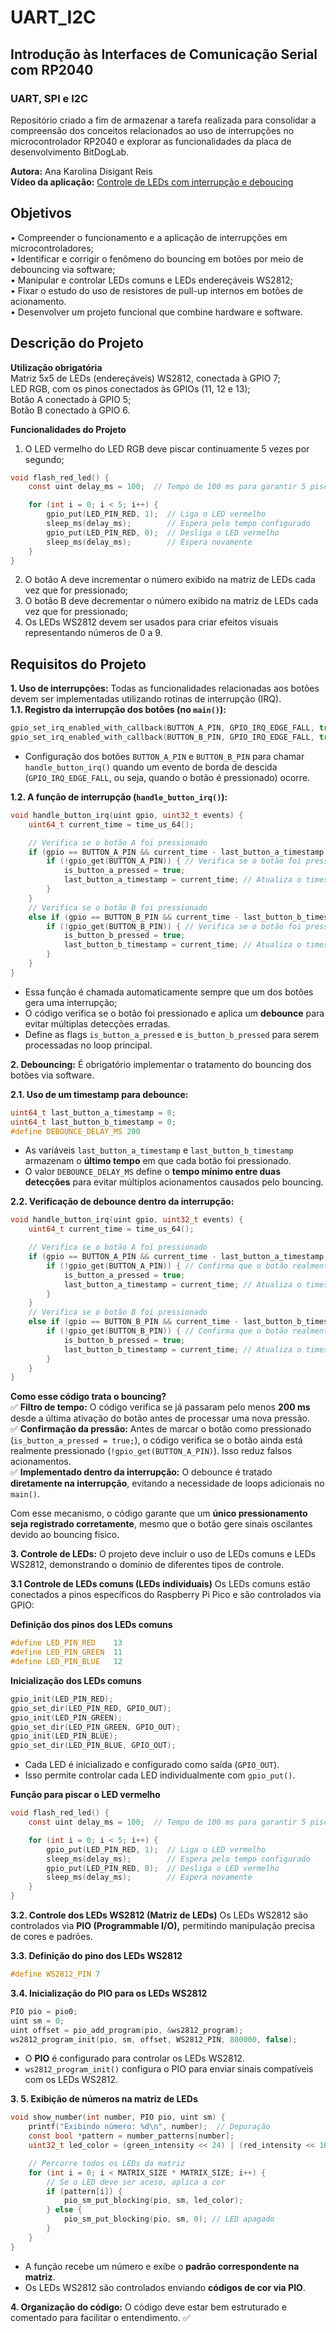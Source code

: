 # UART_I2C
## Introdução às Interfaces de Comunicação Serial com RP2040
### UART, SPI e I2C
Repositório criado a fim de armazenar a tarefa realizada para consolidar a compreensão dos conceitos relacionados ao uso de interrupções no microcontrolador RP2040 e explorar as funcionalidades da placa de desenvolvimento BitDogLab.

__Autora:__ Ana Karolina Disigant Reis <br>
__Vídeo da aplicação:__ [Controle de LEDs com interrupção e deboucing](https://www.youtube.com/watch?v=msDtk2tPupo)

## Objetivos
• Compreender o funcionamento e a aplicação de interrupções em microcontroladores;<br>
• Identificar e corrigir o fenômeno do bouncing em botões por meio de debouncing via software; <br>
• Manipular e controlar LEDs comuns e LEDs endereçáveis WS2812; <br>
• Fixar o estudo do uso de resistores de pull-up internos em botões de acionamento. <br>
• Desenvolver um projeto funcional que combine hardware e software.<br>

## Descrição do Projeto
__Utilização obrigatória__ <br>
Matriz 5x5 de LEDs (endereçáveis) WS2812, conectada à GPIO 7; <br>
LED RGB, com os pinos conectados às GPIOs (11, 12 e 13); <br>
Botão A conectado à GPIO 5; <br>
Botão B conectado à GPIO 6.

__Funcionalidades do Projeto__
1. O LED vermelho do LED RGB deve piscar continuamente 5 vezes por segundo;
```c
void flash_red_led() {
    const uint delay_ms = 100;  // Tempo de 100 ms para garantir 5 piscadas por segundo

    for (int i = 0; i < 5; i++) {
        gpio_put(LED_PIN_RED, 1);  // Liga o LED vermelho
        sleep_ms(delay_ms);        // Espera pelo tempo configurado
        gpio_put(LED_PIN_RED, 0);  // Desliga o LED vermelho
        sleep_ms(delay_ms);        // Espera novamente
    }
}
```
2. O botão A deve incrementar o número exibido na matriz de LEDs cada vez que for pressionado;
3. O botão B deve decrementar o número exibido na matriz de LEDs cada vez que for pressionado;
4. Os LEDs WS2812 devem ser usados para criar efeitos visuais representando números de 0 a 9.<br>

## Requisitos do Projeto

__1. Uso de interrupções:__ Todas as funcionalidades relacionadas aos botões devem ser implementadas
utilizando rotinas de interrupção (IRQ).<br>
__1.1. Registro da interrupção dos botões (no `main()`):__
```c
gpio_set_irq_enabled_with_callback(BUTTON_A_PIN, GPIO_IRQ_EDGE_FALL, true, handle_button_irq);
gpio_set_irq_enabled_with_callback(BUTTON_B_PIN, GPIO_IRQ_EDGE_FALL, true, handle_button_irq);
```
- Configuração dos botões `BUTTON_A_PIN` e `BUTTON_B_PIN` para chamar `handle_button_irq()` quando um evento de borda de descida (`GPIO_IRQ_EDGE_FALL`, ou seja, quando o botão é pressionado) ocorre.<br>

__1.2. A função de interrupção (`handle_button_irq()`):__
```c
void handle_button_irq(uint gpio, uint32_t events) {
    uint64_t current_time = time_us_64();

    // Verifica se o botão A foi pressionado
    if (gpio == BUTTON_A_PIN && current_time - last_button_a_timestamp > DEBOUNCE_DELAY_MS * 1000) {
        if (!gpio_get(BUTTON_A_PIN)) { // Verifica se o botão foi pressionado
            is_button_a_pressed = true;
            last_button_a_timestamp = current_time; // Atualiza o timestamp
        }
    } 
    // Verifica se o botão B foi pressionado
    else if (gpio == BUTTON_B_PIN && current_time - last_button_b_timestamp > DEBOUNCE_DELAY_MS * 1000) {
        if (!gpio_get(BUTTON_B_PIN)) { // Verifica se o botão foi pressionado
            is_button_b_pressed = true;
            last_button_b_timestamp = current_time; // Atualiza o timestamp
        }
    }
}
```
- Essa função é chamada automaticamente sempre que um dos botões gera uma interrupção;  
- O código verifica se o botão foi pressionado e aplica um __debounce__ para evitar múltiplas detecções erradas.  
- Define as flags `is_button_a_pressed` e `is_button_b_pressed` para serem processadas no loop principal.<br>

__2. Debouncing:__ É obrigatório implementar o tratamento do bouncing dos botões via software.<br>

__2.1. Uso de um timestamp para debounce:__
```c
uint64_t last_button_a_timestamp = 0;
uint64_t last_button_b_timestamp = 0;
#define DEBOUNCE_DELAY_MS 200
```
- As variáveis `last_button_a_timestamp` e `last_button_b_timestamp` armazenam o **último tempo** em que cada botão foi pressionado.  
- O valor `DEBOUNCE_DELAY_MS` define o **tempo mínimo entre duas detecções** para evitar múltiplos acionamentos causados pelo bouncing.

__2.2. Verificação de debounce dentro da interrupção:__
```c
void handle_button_irq(uint gpio, uint32_t events) {
    uint64_t current_time = time_us_64();

    // Verifica se o botão A foi pressionado
    if (gpio == BUTTON_A_PIN && current_time - last_button_a_timestamp > DEBOUNCE_DELAY_MS * 1000) {
        if (!gpio_get(BUTTON_A_PIN)) { // Confirma que o botão realmente foi pressionado
            is_button_a_pressed = true;
            last_button_a_timestamp = current_time; // Atualiza o timestamp
        }
    } 
    // Verifica se o botão B foi pressionado
    else if (gpio == BUTTON_B_PIN && current_time - last_button_b_timestamp > DEBOUNCE_DELAY_MS * 1000) {
        if (!gpio_get(BUTTON_B_PIN)) { // Confirma que o botão realmente foi pressionado
            is_button_b_pressed = true;
            last_button_b_timestamp = current_time; // Atualiza o timestamp
        }
    }
}
```
__Como esse código trata o bouncing?__<br>
✅ __Filtro de tempo:__ O código verifica se já passaram pelo menos __200 ms__ desde a última ativação do botão antes de processar uma nova pressão.  
✅ __Confirmação da pressão:__ Antes de marcar o botão como pressionado (`is_button_a_pressed = true;`), o código verifica se o botão ainda está realmente pressionado (`!gpio_get(BUTTON_A_PIN)`). Isso reduz falsos acionamentos.  
✅ __Implementado dentro da interrupção:__ O debounce é tratado __diretamente na interrupção__, evitando a necessidade de loops adicionais no `main()`.

Com esse mecanismo, o código garante que um __único pressionamento seja registrado corretamente__, mesmo que o botão gere sinais oscilantes devido ao bouncing físico.<br>

__3. Controle de LEDs:__ O projeto deve incluir o uso de LEDs comuns e LEDs WS2812, demonstrando o
domínio de diferentes tipos de controle.<br>

__3.1 Controle de LEDs comuns (LEDs individuais)__
Os LEDs comuns estão conectados a pinos específicos do Raspberry Pi Pico e são controlados via GPIO:

__Definição dos pinos dos LEDs comuns__ 
```c
#define LED_PIN_RED    13
#define LED_PIN_GREEN  11
#define LED_PIN_BLUE   12
```

__Inicialização dos LEDs comuns__
```c
gpio_init(LED_PIN_RED);
gpio_set_dir(LED_PIN_RED, GPIO_OUT);
gpio_init(LED_PIN_GREEN);
gpio_set_dir(LED_PIN_GREEN, GPIO_OUT);
gpio_init(LED_PIN_BLUE);
gpio_set_dir(LED_PIN_BLUE, GPIO_OUT);
```
- Cada LED é inicializado e configurado como saída (`GPIO_OUT`).
- Isso permite controlar cada LED individualmente com `gpio_put()`.

__Função para piscar o LED vermelho__
```c
void flash_red_led() {
    const uint delay_ms = 100;  // Tempo de 100 ms para garantir 5 piscadas por segundo

    for (int i = 0; i < 5; i++) {
        gpio_put(LED_PIN_RED, 1);  // Liga o LED vermelho
        sleep_ms(delay_ms);        // Espera pelo tempo configurado
        gpio_put(LED_PIN_RED, 0);  // Desliga o LED vermelho
        sleep_ms(delay_ms);        // Espera novamente
    }
}
```

__3.2. Controle dos LEDs WS2812 (Matriz de LEDs)__
Os LEDs WS2812 são controlados via **PIO (Programmable I/O),** permitindo manipulação precisa de cores e padrões.

__3.3. Definição do pino dos LEDs WS2812__
```c
#define WS2812_PIN 7
```

__3.4. Inicialização do PIO para os LEDs WS2812__
```c
PIO pio = pio0;
uint sm = 0;
uint offset = pio_add_program(pio, &ws2812_program);
ws2812_program_init(pio, sm, offset, WS2812_PIN, 800000, false);
```
- O __PIO__ é configurado para controlar os LEDs WS2812.
- `ws2812_program_init()` configura o PIO para enviar sinais compatíveis com os LEDs WS2812.

__3. 5. Exibição de números na matriz de LEDs__
```c
void show_number(int number, PIO pio, uint sm) {
    printf("Exibindo número: %d\n", number);  // Depuração
    const bool *pattern = number_patterns[number];      
    uint32_t led_color = (green_intensity << 24) | (red_intensity << 16) | (blue_intensity << 8); // Cor padrão para os LEDs acesos

    // Percorre todos os LEDs da matriz
    for (int i = 0; i < MATRIX_SIZE * MATRIX_SIZE; i++) {
        // Se o LED deve ser aceso, aplica a cor
        if (pattern[i]) {
            pio_sm_put_blocking(pio, sm, led_color);
        } else {
            pio_sm_put_blocking(pio, sm, 0); // LED apagado
        }
    }
}
```
- A função recebe um número e exibe o __padrão correspondente na matriz__.
- Os LEDs WS2812 são controlados enviando __códigos de cor via PIO__.

__4. Organização do código:__ O código deve estar bem estruturado e comentado para facilitar o
entendimento. ✅
